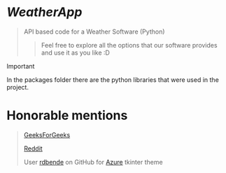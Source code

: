 # ***WeatherApp***
> <!--[!NOTE]-->
>API based code for a Weather Software (Python)
>>Feel free to explore all the options that our software provides and use it as you like :D



>[!IMPORTANT]
> In the packages folder there are the python libraries that were used in the project.




# Honorable mentions
>[GeeksForGeeks](https://www.geeksforgeeks.org)
>
>[Reddit](https://www.reddit.com)
>
>User [rdbende](https://github.com/rdbende) on GitHub for [Azure](https://github.com/rdbende/Azure-ttk-theme) tkinter theme
